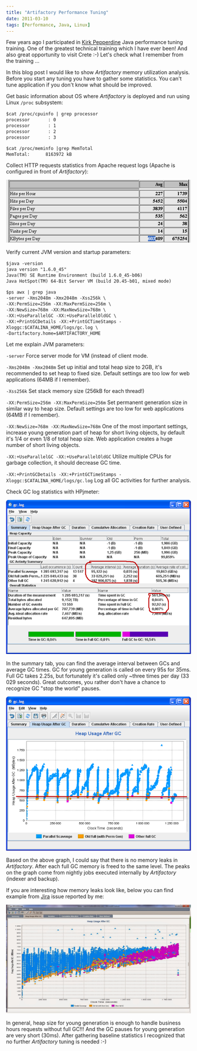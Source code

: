 ```yaml
---
title: "Artifactory Performance Tuning"
date: 2011-03-10
tags: [Performance, Java, Linux]
---
```


Few years ago I participated in [Kirk Pepperdine](https://github.com/kcpeppe) Java performance tuning training. 
One of the greatest technical training which I have ever been! 
And also great opportunity to visit Crete :-) Let's check what I remember from the training ...
  
In this blog post I would like to show _Artifactory_ memory utilization
analysis. Before you start any tuning you have to gather some statistics. You
can't tune application if you don't know what should be improved.  
  
Get basic information about OS where _Artifactory_ is deployed and run using Linux `/proc` subsystem:  
  
```shell
$cat /proc/cpuinfo | grep processor
processor       : 0
processor       : 1
processor       : 2
processor       : 3
```

```shell
$cat /proc/meminfo |grep MemTotal
MemTotal:      8163972 kB
```

Collect HTTP requests statistics from Apache request logs (Apache is configured in front of _Artifactory_):  

![Apache statistics](/assets/images/2011-03-10-artifactory-performance-tuning/apache-statistics.png)

Verify current JVM version and startup parameters:  

```shell
$java -version
java version "1.6.0_45"
Java(TM) SE Runtime Environment (build 1.6.0_45-b06)
Java HotSpot(TM) 64-Bit Server VM (build 20.45-b01, mixed mode)
```

```shell
$ps awx | grep java
-server -Xms2048m -Xmx2048m -Xss256k \
-XX:PermSize=256m -XX:MaxPermSize=256m \
-XX:NewSize=768m -XX:MaxNewSize=768m \
-XX:+UseParallelGC -XX:+UseParallelOldGC \
-XX:+PrintGCDetails -XX:+PrintGCTimeStamps -Xloggc:$CATALINA_HOME/logs/gc.log \
-Dartifactory.home=$ARTIFACTORY_HOME
```

Let me explain JVM parameters:

`-server` Force server mode for VM (instead of client mode.

`-Xms2048m -Xmx2048m` Set up initial and total heap size to 2GB, it's recommended to set heap to fixed size. Default settings are too low for web applications (64MB if I remember).

`-Xss256k` Set stack memory size (256kB for each thread!)

`-XX:PermSize=256m -XX:MaxPermSize=256m` Set permanent generation size in similar way to heap size. Default settings are too low for web applications (64MB if I remember).

`-XX:NewSize=768m -XX:MaxNewSize=768m` One of the most important settings, increase young generation part of heap for short living objects, by default it's 1/4 or even 1/8 of total heap size. Web application creates a huge number of short living objects.

`-XX:+UseParallelGC -XX:+UseParallelOldGC` Utilize multiple CPUs for garbage collection, it should decrease GC time.

`-XX:+PrintGCDetails -XX:+PrintGCTimeStamps -Xloggc:$CATALINA_HOME/logs/gc.log` Log all GC activities for further analysis.

Check GC log statistics with HPjmeter:

![GC statistics](/assets/images/2011-03-10-artifactory-performance-tuning/gc-1.png)

In the summary tab, you can find the average interval between GCs and average GC times. 
GC for young generation is called on every 95s for 35ms. 
Full GC takes 2.25s, but fortunately it's called only ~three times per day (33 029
seconds). 
Great outcomes, you rather don't have a chance to recognize GC "stop the world" pauses.  

![No memory leaks](/assets/images/2011-03-10-artifactory-performance-tuning/gc-2.png)

Based on the above graph, I could say that there is no memory leaks in
_Artifactory_. 
After each full GC memory is freed to the same level. 
The peaks on the graph come from nightly jobs executed internally by _Artifactory_ (indexer and backup).  

If you are interesting how memory leaks look like, 
below you can find example from [Jira](https://www.jfrog.com/jira/browse/RTFACT-4464) issue reported by me:

![Memory leaks](/assets/images/2011-03-10-artifactory-performance-tuning/gc-3.jpg)

In general, heap size for young generation is enough to handle business hours requests without full GC!!! 
And the GC pauses for young generation are very short (30ms). 
After gathering baseline statistics I recognized that no further _Artifactory_ tuning is needed :-)

